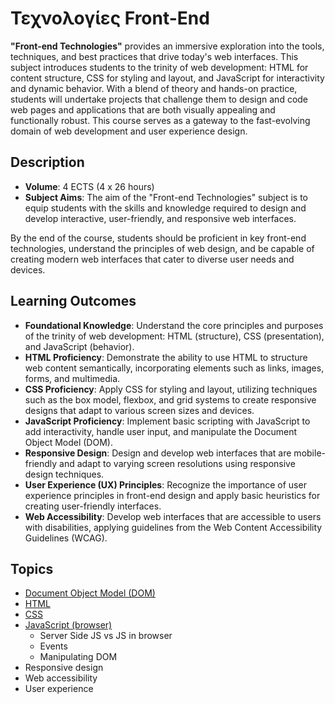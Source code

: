 # Τεχνολογίες Front-End

**"Front-end Technologies"** provides an immersive exploration into the tools, techniques, and best practices that drive today's web interfaces. This subject introduces students to the trinity of web development: HTML for content structure, CSS for styling and layout, and JavaScript for interactivity and dynamic behavior. With a blend of theory and hands-on practice, students will undertake projects that challenge them to design and code web pages and applications that are both visually appealing and functionally robust. This course serves as a gateway to the fast-evolving domain of web development and user experience design.
## Description

- **Volume**: 4 ECTS (4 x 26 hours)
- **Subject Aims**: The aim of the "Front-end Technologies" subject is to equip students with the skills and knowledge required to design and develop interactive, user-friendly, and responsive web interfaces.

By the end of the course, students should be proficient in key front-end technologies, understand the principles of web design, and be capable of creating modern web interfaces that cater to diverse user needs and devices.

## Learning Outcomes
- **Foundational Knowledge**: Understand the core principles and purposes of the trinity of web development: HTML (structure), CSS (presentation), and JavaScript (behavior).
- **HTML Proficiency**: Demonstrate the ability to use HTML to structure web content semantically, incorporating elements such as links, images, forms, and multimedia.
- **CSS Proficiency**: Apply CSS for styling and layout, utilizing techniques such as the box model, flexbox, and grid systems to create responsive designs that adapt to various screen sizes and devices.
- **JavaScript Proficiency**: Implement basic scripting with JavaScript to add interactivity, handle user input, and manipulate the Document Object Model (DOM).
- **Responsive Design**: Design and develop web interfaces that are mobile-friendly and adapt to varying screen resolutions using responsive design techniques.
- **User Experience (UX) Principles**: Recognize the importance of user experience principles in front-end design and apply basic heuristics for creating user-friendly interfaces.
- **Web Accessibility**: Develop web interfaces that are accessible to users with disabilities, applying guidelines from the Web Content Accessibility Guidelines (WCAG).
## Topics
- [Document Object Model (DOM)](./Topics/DOM/README.md)
- [HTML](./Topics/HTML/README.md)
- [CSS](./Topics/CSS/README.md)
- [JavaScript (browser)](./Topics/JS-in-Browser/README.md)
  - Server Side JS vs JS in browser
  - Events
  - Manipulating DOM
- Responsive design
- Web accessibility
- User experience
